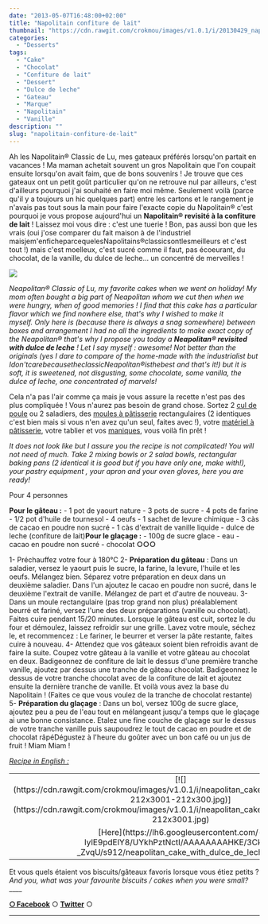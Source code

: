 ```yaml
---
date: "2013-05-07T16:48:00+02:00"
title: "Napolitain confiture de lait"
thumbnail: "https://cdn.rawgit.com/crokmou/images/v1.0.1/i/20130429_napolitain_confiture_de_lait_dulce_de_leche_0027.jpg"
categories:
  - "Desserts"
tags:
  - "Cake"
  - "Chocolat"
  - "Confiture de lait"
  - "Dessert"
  - "Dulce de leche"
  - "Gateau"
  - "Marque"
  - "Napolitain"
  - "Vanille"
description: ""
slug: "napolitain-confiture-de-lait"
---
```


Ah les Napolitain® Classic de Lu, mes gateaux préférés lorsqu'on partait en vacances ! Ma maman achetait souvent un gros Napolitain que l'on coupait ensuite lorsqu'on avait faim, que de bons souvenirs ! Je trouve que ces gateaux ont un petit goût particulier qu'on ne retrouve nul par ailleurs, c'est d'ailleurs pourquoi j'ai souhaité en faire moi même. Seulement voilà (parce qu'il y a toujours un hic quelques part) entre les cartons et le rangement je n'avais pas tout sous la main pour faire l'exacte copie du Napolitain® c'est pourquoi je vous propose aujourd'hui un **Napolitain® revisité à la confiture de lait** ! Laissez moi vous dire : c'est une tuerie ! Bon, pas aussi bon que les vrais (oui j'ose comparer du fait maison à de l'industriel maisjem'enficheparcequelesNapolitains®classicsontlesmeilleurs et c'est tout !) mais c'est moelleux, c'est sucré comme il faut, pas écoeurant, du chocolat, de la vanille, du dulce de leche... un concentré de merveilles !

[![](http://media.telemarket.fr/imgnwprd/000/000278/00027898/00027898-t0.jpg)](http://media.telemarket.fr/imgnwprd/000/000278/00027898/00027898-t0.jpg)

_Neapolitan® Classic of Lu, my favorite cakes when we went on holiday! My mom often bought a big part of Neapolitan whom we cut then when we were hungry, when of good memories ! I find that this cake has a particular flavor which we find nowhere else, that's why I wished to make it myself. Only here is (because there is always a snag somewhere) between boxes and arrangement I had no all the ingredients to make exact copy of the Neapolitan® that's why I propose you today a **Neapolitan® revisited with dulce de leche** ! Let I say myself : awesome! Not better than the originals (yes I dare to compare of the home-made with the industrialist but Idon'tcarebecausetheclassicNeapolitan®isthebest and that's it!) but it is soft, it is sweetened, not disgusting, some chocolate, some vanilla, the dulce of leche, one concentrated of marvels!_

Cela n'a pas l'air comme ça mais je vous assure la recette n'est pas des plus compliquée ! Vous n'aurez pas besoin de grand chose. Sortez 2 [cul de poule](http://www.rueducommerce.fr/m/pl/malid:48515370) ou 2 saladiers, des [moules à pâtisserie](http://www.rueducommerce.fr/index/moule%20a%20patisserie) rectangulaires (2 identiques c'est bien mais si vous n'en avez qu'un seul, faites avec !), votre [matériel à pâtisserie](http://www.rueducommerce.fr/m/pl/malid:12468605), votre tablier et vos [maniques](http://www.rueducommerce.fr/m/pl/malid:4769931), vous voilà fin prêt !

_It does not look like but I assure you the recipe is not complicated! You will not need of much. Take 2 mixing bowls or 2 salad bowls, rectangular baking pans (2 identical it is good but if you have only one, make with!), your pastry equipment , your apron and your oven gloves, here you are ready!_

Pour 4 personnes

**Pour le gâteau :** - 1 pot de yaourt nature - 3 pots de sucre - 4 pots de farine - 1/2 pot d'huile de tournesol - 4 oeufs - 1 sachet de levure chimique - 3 càs de cacao en poudre non sucré - 1 càs d'extrait de vanille liquide - dulce de leche (confiture de lait)**Pour le glaçage :** - 100g de sucre glace - eau - cacao en poudre non sucré - chocolat **○○○**

1- Préchauffez votre four à 180°C 2- **Préparation du gâteau** : Dans un saladier, versez le yaourt puis le sucre, la farine, la levure, l'huile et les oeufs. Mélangez bien. Séparez votre préparation en deux dans un deuxième saladier. Dans l'un ajoutez le cacao en poudre non sucré, dans le deuxième l'extrait de vanille. Mélangez de part et d'autre de nouveau. 3- Dans un moule rectangulaire (pas trop grand non plus) préalablement beurré et fariné, versez l'une des deux préparations (vanille ou chocolat). Faites cuire pendant 15/20 minutes. Lorsque le gâteau est cuit, sortez le du four et démoulez, laissez refroidir sur une grille. Lavez votre moule, séchez le, et recommencez : Le fariner, le beurrer et verser la pâte restante, faites cuire à nouveau. 4- Attendez que vos gâteaux soient bien refroidis avant de faire la suite. Coupez votre gâteau à la vanille et votre gâteau au chocolat en deux. Badigeonnez de confiture de lait le dessus d'une première tranche vanille, ajoutez par dessus une tranche de gâteau chocolat. Badigeonnez le dessus de votre tranche chocolat avec de la confiture de lait et ajoutez ensuite la dernière tranche de vanille. Et voilà vous avez la base du Napolitain ! (Faites ce que vous voulez de la tranche de chocolat restante) 5- **Préparation du glaçage** : Dans un bol, versez 100g de sucre glace, ajoutez peu a peu de l'eau tout en mélangeant jusqu'a temps que le glaçage ai une bonne consistance. Etalez une fine couche de glaçage sur le dessus de votre tranche vanille puis saupoudrez le tout de cacao en poudre et de chocolat râpéDégustez à l'heure du goûter avec un bon café ou un jus de fruit ! Miam Miam !

_[Recipe in English :](https://lh6.googleusercontent.com/-IylE9pdElY8/UYkhPztNctI/AAAAAAAAHKE/3Ck3Z-_ZvqU/s912/neapolitan_cake_with_dulce_de_leche.jpg)_

<table style="margin-left: auto; margin-right: auto; text-align: center;" cellspacing="0" cellpadding="0" align="center">

<tbody>

<tr>

<td style="text-align: center;">[![](https://cdn.rawgit.com/crokmou/images/v1.0.1/i/neapolitan_cake_with_dulce_de_leche-212x3001-212x300.jpg)](https://cdn.rawgit.com/crokmou/images/v1.0.1/i/neapolitan_cake_with_dulce_de_leche-212x3001.jpg)</td>

</tr>

<tr>

<td style="text-align: center;">[Here](https://lh6.googleusercontent.com/-IylE9pdElY8/UYkhPztNctI/AAAAAAAAHKE/3Ck3Z-_ZvqU/s912/neapolitan_cake_with_dulce_de_leche.jpg)</td>

</tr>

</tbody>

</table>

Et vous quels étaient vos biscuits/gâteaux favoris lorsque vous étiez petits ? _And you, what was your favourite biscuits / cakes when you were small?_____

[**○<span style="font-size: xx-small; margin: 0px; outline: 0px; padding: 0px;"><span style="font-family: Arial, Helvetica, sans-serif; margin: 0px; outline: 0px; padding: 0px;"> </span></span>Facebook**](https://www.facebook.com/pages/CroKMou/148093255259077) ○ [**Twitter**](https://twitter.com/Crokmou) ○

____